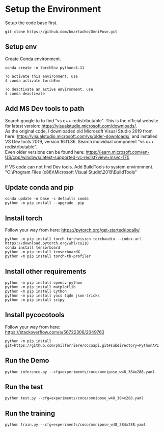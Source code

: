 # Setup the Environment

Setup the code base first.

    git clone https://github.com/bmartacho/OmniPose.git

## Setup env

Create Conda environment.

    conda create -n torchEnv python=3.11

    To activate this environment, use
    $ conda activate torchEnv

    To deactivate an active environment, use
    $ conda deactivate

## Add MS Dev tools to path

Search google to to find "vs c++ redistributable". This is the official website for latest version: <https://visualstudio.microsoft.com/downloads/>.  
As the original code, I downloaded old Microsoft Visual Studio 2019 from here: <https://visualstudio.microsoft.com/vs/older-downloads/>, and installed VS Dev tools 2019, version 16.11.36. Search individual component "vs c++ redistributable".  
Even older versions can be found here: <https://learn.microsoft.com/en-US/cpp/windows/latest-supported-vc-redist?view=msvc-170>

If VS code can not find Dev tools. Add BuildTools to system environment. "C:\Program Files (x86)\Microsoft Visual Studio\2019\BuildTools\"

## Update conda and pip

    conda update -n base -c defaults conda
    python -m pip install --upgrade  pip

## Install torch

Follow your way from here: <https://pytorch.org/get-started/locally/>

    python -m pip install torch torchvision torchaudio --index-url https://download.pytorch.org/whl/cu118
    conda install tensorboard
    python -m pip install tensorboardX
    python -m pip install torch-tb-profiler

## Install other requirements

    python -m pip install opencv-python
    python -m pip install matplotlib
    python -m pip install Cython
    python -m pip install yacs tqdm json-tricks
    python -m pip install scipy

## Install pycocotools

Follow your way from here: <https://stackoverflow.com/a/56722306/2049763>

    python -m pip install git+https://github.com/philferriere/cocoapi.git#subdirectory=PythonAPI

## Run the Demo

    python inference.py --cfg=experiments/coco/omnipose_w48_384x288.yaml

## Run the test

    python test.py --cfg=experiments/coco/omnipose_w48_384x288.yaml

## Run the training

    python train.py --cfg=experiments/coco/omnipose_w48_384x288.yaml
